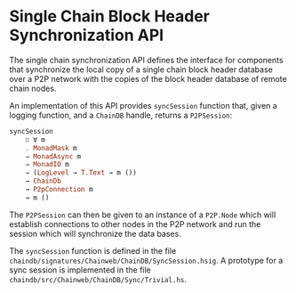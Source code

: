 # Single Chain Block Header Synchronization API

The single chain synchronization API defines the interface for components that
synchronize the local copy of a single chain block header database over a
P2P network with the copies of the block header database of remote chain nodes.

An implementation of this API provides `syncSession` function that, given a logging
function, and a `ChainDB` handle, returns a `P2PSession`:

```haskell
syncSession
    ∷ ∀ m
    . MonadMask m
    ⇒ MonadAsync m
    ⇒ MonadIO m
    ⇒ (LogLevel → T.Text → m ())
    → ChainDb
    → P2pConnection m
    → m ()
```

The `P2PSession` can then be given to an instance of a `P2P.Node` which will
establish connections to other nodes in the P2P network and run the session
which will synchronize the data bases.

The `syncSession` function is defined in the file
`chaindb/signatures/Chainweb/ChainDB/SyncSession.hsig`. A prototype for a sync
session is implemented in the file
`chaindb/src/Chainweb/ChainDB/Sync/Trivial.hs`.


